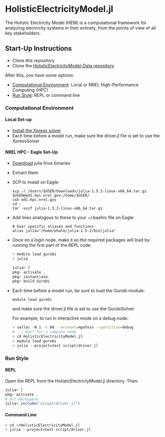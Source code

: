 # HolisticElectricityModel.jl

The Holistic Electricity Model (HEM) is a computational framework for analyzing electricity systems in their entirety, from the points of view of all key stakeholders.

## Start-Up Instructions

- Clone this repository
- Clone the [HolisticElectricityModel-Data repository](https://github.nrel.gov/HEM/HolisticElectricityModel-Data)

After this, you have some options:
- [Computational Environment](#computational-environment): Local or NREL High-Performance Computing (HPC)
- [Run Style](#run-style): REPL or command line

### Computational Environment

#### Local Set-up

- [Install the Xpress solver](https://github.nrel.gov/dcutler/fico-xpress)
- Each time before a model run, make sure the driver.jl file is set to use the XpressSolver

#### NREL HPC - Eagle Set-Up

- [Download](https://julialang.org/downloads/) julia linux binaries
- Extract them
- SCP to install on Eagle:
    ```
    scp -r /Users/$USER/Downloads/julia-1.5.2-linux-x86_64.tar.gz $USER@ed1.hpc.nrel.gov:/home/$USER/
    ssh ed1.hpc.nrel.gov
    cd ~
    tar -xvzf julia-1.5.2-linux-x86_64.tar.gz
    ```
- Add lines analogous to these to your ~/.bashrc file on Eagle:
    ```
    # User specific aliases and functions
    alias julia="/home/ehale/julia-1.5.2/bin/julia"
    ```
- Once on a login node, make it so the required packages will load by running the first part of the REPL code:
    ```bash
    > module load gurobi
    > julia
    ```

    ```julia
    julia> ]
    pkg> activate .
    pkg> instantiate
    pkg> build Gurobi
    ```
- Each time before a model run, be sure to load the Gurobi module:
    ```
    module load gurobi
    ```
    and make sure the driver.jl file is set to use the GurobiSolver
  
    For example, to run in interactive mode on a debug node:
    ```bash
    > salloc -N 1 -t 60 --account=mpafess --partition=debug
    # ... Wait for a compute node
    > cd HolisticElectricityModel.jl
    > module load gurobi
    > julia --project=test script/driver.jl
    ```


### Run Style

#### REPL

Open the REPL from the HolisticElectrictyModel.jl directory. Then:

```julia
julia> ]
pkg> activate .
# Hit Backspace
julia> include("script/driver.jl")
```

#### Command Line

```bash
> cd ~/HolisticElectricityModel.jl
> julia --project=test script/driver.jl
```
